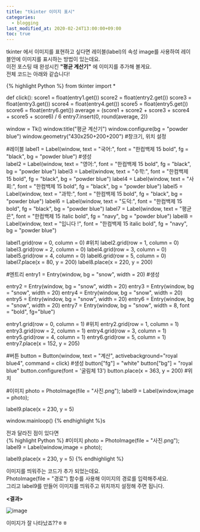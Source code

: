 ```yaml
---
title: "tkinter 이미지 표시"
categories: 
  - blogging
last_modified_at: 2020-02-24T13:00:00+09:00
toc: true
---
```

tkinter 에서 이미지를 표현하고 싶다면 레이블(label)의 속성 image를 사용하여 레이블안에 이미지를 표시하는 방법이 있는데요.  
이전 포스팅 때 완성시킨 **"평균 계산기"** 에 이미지를 추가해 볼게요.  
전체 코드는 아래와 같습니다!  

{% highlight Python %}
from tkinter import *

def click():
    score1 = float(entry1.get())
    score2 = float(entry2.get())
    score3 = float(entry3.get())
    score4 = float(entry4.get())
    score5 = float(entry5.get())
    score6 = float(entry6.get())
    average = (score1 + score2 + score3 + score4 + score5 + score6) / 6
    entry7.insert(0, round(average, 2))
    

window = Tk()
window.title("평균 계산기")
window.configure(bg = "powder blue")
window.geometry("430x250+200+200")  #창크기, 위치 설정  

#레이블
label1 = Label(window, text = "국어:", font = "한컴백제 15 bold", fg = "black", bg = "powder blue")  #생성  
label2 = Label(window, text = "영어:", font = "한컴백제 15 bold", fg = "black", bg = "powder blue")
label3 = Label(window, text = "수학:", font = "한컴백제 15 bold", fg = "black", bg = "powder blue")
label4 = Label(window, text = "사회:", font = "한컴백제 15 bold", fg = "black", bg = "powder blue")
label5 = Label(window, text = "과학:", font = "한컴백제 15 bold", fg = "black", bg = "powder blue")
label6 = Label(window, text = "도덕:", font = "한컴백제 15 bold", fg = "black", bg = "powder blue")
label7 = Label(window, text = "평균은", font = "한컴백제 15 italic bold", fg = "navy", bg = "powder blue")
label8 = Label(window, text = "입니다 !", font = "한컴백제 15 italic bold", fg = "navy", bg = "powder blue")

label1.grid(row = 0, column = 0)  #위치
label2.grid(row = 1, column = 0)
label3.grid(row = 2, column = 0)
label4.grid(row = 3, column = 0)
label5.grid(row = 4, column = 0)
label6.grid(row = 5, column = 0)
label7.place(x = 80, y = 200)
label8.place(x = 220, y = 200)


#엔트리
entry1 = Entry(window, bg = "snow", width = 20)  #생성

entry2 = Entry(window, bg = "snow", width = 20)
entry3 = Entry(window, bg = "snow", width = 20)
entry4 = Entry(window, bg = "snow", width = 20)
entry5 = Entry(window, bg = "snow", width = 20)
entry6 = Entry(window, bg = "snow", width = 20)
entry7 = Entry(window, bg = "snow", width = 8, font = "bold", fg="blue")

entry1.grid(row = 0, column = 1)  #위치
entry2.grid(row = 1, column = 1)
entry3.grid(row = 2, column = 1)
entry4.grid(row = 3, column = 1)
entry5.grid(row = 4, column = 1)
entry6.grid(row = 5, column = 1)
entry7.place(x = 152, y = 205)

#버튼
button = Button(window, text = "계산", activebackground="royal blue4", command = click)  #생성
button["fg"] = "white"
button["bg"] = "royal blue"
button.configure(font = '굴림체 13')
button.place(x = 363, y = 200)  #위치

#이미지
photo = PhotoImage(file = "사진.png");
label9 = Label(window,image = photo);
 
label9.place(x = 230, y = 5)

window.mainloop()
{% endhighlight %}s

전과 달라진 점이 있다면  
{% highlight Python %}
#이미지
photo = PhotoImage(file = "사진.png");
label9 = Label(window,image = photo);
 
label9.place(x = 230, y = 5)
{% endhighlight %}

이미지를 띄워주는 코드가 추가 되었는데요.  
PhotoImage(file = "경로") 함수를 사용해 이미지의 경로를 입력해주세요.   
그리고 label9를 만들어 이미지를 띄워주고 위치까지 설정해 주면 됩니다.  

**<결과>**

![image](https://user-images.githubusercontent.com/59803206/75124461-bf503300-56f2-11ea-8324-ef619bed6a27.png)

이미지가 잘 나타났죠??ㅎㅎ  
